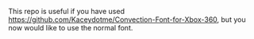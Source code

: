 This repo is useful if you have used https://github.com/Kaceydotme/Convection-Font-for-Xbox-360, but you now would like to use the normal font.
